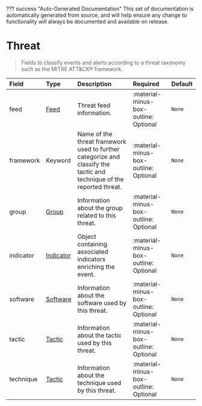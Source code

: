 ??? success "Auto-Generated Documentation"
    This set of documentation is automatically generated from source, and will help ensure any change to functionality will always be documented and available on release.

# Threat

> Fields to classify events and alerts according to a threat taxonomy such as the MITRE ATT&CK® framework.

| Field | Type | Description | Required | Default |
| :--- | :--- | :--- | :--- | :--- |
| feed | [Feed](/howler/odm/class/feed) | Threat feed information. | :material-minus-box-outline: Optional | `None` |
| framework | Keyword | Name of the threat framework used to further categorize and classify the tactic and technique of the reported threat. | :material-minus-box-outline: Optional | `None` |
| group | [Group](/howler/odm/class/group) | Information about the group related to this threat. | :material-minus-box-outline: Optional | `None` |
| indicator | [Indicator](/howler/odm/class/indicator) | Object containing associated indicators enriching the event. | :material-minus-box-outline: Optional | `None` |
| software | [Software](/howler/odm/class/software) | Information about the software used by this threat. | :material-minus-box-outline: Optional | `None` |
| tactic | [Tactic](/howler/odm/class/tactic) | Information about the tactic used by this threat. | :material-minus-box-outline: Optional | `None` |
| technique | [Tactic](/howler/odm/class/tactic) | Information about the technique used by this threat. | :material-minus-box-outline: Optional | `None` |